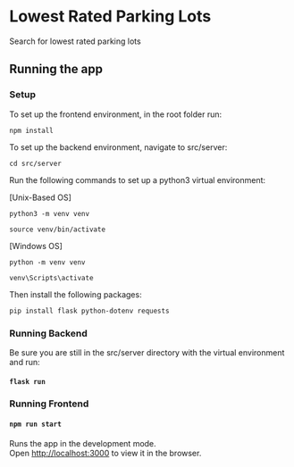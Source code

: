 # Lowest Rated Parking Lots

Search for lowest rated parking lots

## Running the app

### Setup

To set up the frontend environment, in the root folder run:

`npm install`

To set up the backend environment, navigate to src/server:

`cd src/server`

Run the following commands to set up a python3 virtual environment:

[Unix-Based OS]

`python3 -m venv venv`

`source venv/bin/activate`

[Windows OS]

`python -m venv venv`

`venv\Scripts\activate`

Then install the following packages:

`pip install flask python-dotenv requests`

### Running Backend

Be sure you are still in the src/server directory with the virtual environment and run:

#### `flask run`

### Running Frontend

#### `npm run start`

Runs the app in the development mode.\
Open [http://localhost:3000](http://localhost:3000) to view it in the browser.
